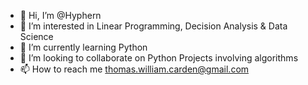 - 👋 Hi, I’m @Hyphern
- 👀 I’m interested in Linear Programming, Decision Analysis & Data Science
- 🌱 I’m currently learning Python
- 💞️ I’m looking to collaborate on Python Projects involving algorithms
- 📫 How to reach me thomas.william.carden@gmail.com

